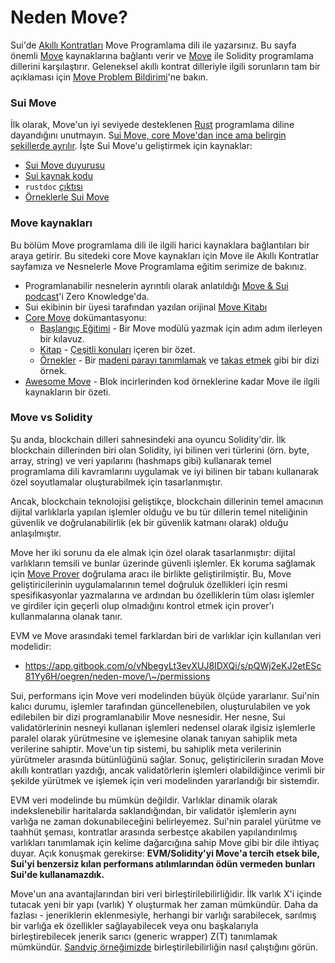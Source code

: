 # Neden Move?

Sui'de [Akıllı Kontratları](https://docs.sui.io/devnet/build/move) Move Programlama dili ile yazarsınız. Bu sayfa önemli [Move](https://golden.com/wiki/Move\_\(programming\_language\)-MNA4DZ6) kaynaklarına bağlantı verir ve [Move](https://github.com/move-language/move/tree/main/language/documentation) ile Solidity programlama dillerini karşılaştırır. Geleneksel akıllı kontrat dilleriyle ilgili sorunların tam bir açıklaması için [Move Problem Bildirimi](https://github.com/MystenLabs/awesome-move/blob/main/docs/problem\_statement.md)'ne bakın.

### Sui Move <a href="#sui-move" id="sui-move"></a>

İlk olarak, Move'un iyi seviyede desteklenen [Rust](https://www.rust-lang.org/) programlama diline dayandığını unutmayın. S[ui Move, core Move'dan ince ama belirgin şekillerde ayrılır](https://docs.sui.io/devnet/learn/sui-move-diffs). İşte Sui Move'u geliştirmek için kaynaklar:

* [Sui Move duyurusu](https://sui.io/resources-move/why-we-created-sui-move/)
* [Sui kaynak kodu](https://github.com/MystenLabs/sui)
* `rustdoc` [çıktısı](https://docs.sui.io/devnet/build/install#rustdoc)
* [Örneklerle Sui Move](https://examples.sui.io/)

### Move kaynakları <a href="#move-resources" id="move-resources"></a>

Bu bölüm Move programlama dili ile ilgili harici kaynaklara bağlantıları bir araya getirir. Bu sitedeki core Move kaynakları için Move ile Akıllı Kontratlar sayfamıza ve Nesnelerle Move Programlama eğitim serimize de bakınız.

* Programlanabilir nesnelerin ayrıntılı olarak anlatıldığı [Move & Sui podcast](https://zeroknowledge.fm/228-2/)'i Zero Knowledge'da.
* Sui ekibinin bir üyesi tarafından yazılan orijinal [Move Kitabı](https://move-book.com/index.html)
* [Core Move](https://github.com/move-language/move/tree/main/language/documentation) dokümantasyonu:
  * [Başlangıç Eğitimi](https://github.com/move-language/move/blob/main/language/documentation/tutorial/README.md) - Bir Move modülü yazmak için adım adım ilerleyen bir kılavuz.
  * [Kitap](https://github.com/move-language/move/blob/main/language/documentation/book/src/introduction.md) - [Çeşitli konuları](https://github.com/move-language/move/tree/main/language/documentation/book/src) içeren bir özet.
  * [Örnekler](https://github.com/move-language/move/tree/main/language/documentation/examples/experimental) - Bir [madeni parayı tanımlamak](https://github.com/move-language/move/tree/main/language/documentation/examples/experimental/basic-coin) ve [takas etmek](https://github.com/move-language/move/tree/main/language/documentation/examples/experimental/coin-swap) gibi bir dizi örnek.
* [Awesome Move](https://github.com/MystenLabs/awesome-move/blob/main/README.md) - Blok incirlerinden kod örneklerine kadar Move ile ilgili kaynakların bir özeti.

### Move vs Solidity <a href="#move-vs-solidity" id="move-vs-solidity"></a>

Şu anda, blockchain dilleri sahnesindeki ana oyuncu Solidity'dir. İlk blockchain dillerinden biri olan Solidity, iyi bilinen veri türlerini (örn. byte, array, string) ve veri yapılarını (hashmaps gibi) kullanarak temel programlama dili kavramlarını uygulamak ve iyi bilinen bir tabanı kullanarak özel soyutlamalar oluşturabilmek için tasarlanmıştır.

Ancak, blockchain teknolojisi geliştikçe, blockchain dillerinin temel amacının dijital varlıklarla yapılan işlemler olduğu ve bu tür dillerin temel niteliğinin güvenlik ve doğrulanabilirlik (ek bir güvenlik katmanı olarak) olduğu anlaşılmıştır.

Move her iki sorunu da ele almak için özel olarak tasarlanmıştır: dijital varlıkların temsili ve bunlar üzerinde güvenli işlemler. Ek koruma sağlamak için [Move Prover](https://arxiv.org/abs/2110.08362) doğrulama aracı ile birlikte geliştirilmiştir. Bu, Move geliştiricilerinin uygulamalarının temel doğruluk özellikleri için resmi spesifikasyonlar yazmalarına ve ardından bu özelliklerin tüm olası işlemler ve girdiler için geçerli olup olmadığını kontrol etmek için prover'ı kullanmalarına olanak tanır.

EVM ve Move arasındaki temel farklardan biri de varlıklar için kullanılan veri modelidir:

* https://app.gitbook.com/o/vNbegyLt3evXUJ8IDXQi/s/pQWj2eKJ2etESc81Yy6H/oegren/neden-move/\~/permissions

Sui, performans için Move veri modelinden büyük ölçüde yararlanır. Sui'nin kalıcı durumu, işlemler tarafından güncellenebilen, oluşturulabilen ve yok edilebilen bir dizi programlanabilir Move nesnesidir. Her nesne, Sui validatörlerinin nesneyi kullanan işlemleri nedensel olarak ilgisiz işlemlerle paralel olarak yürütmesine ve işlemesine olanak tanıyan sahiplik meta verilerine sahiptir. Move'un tip sistemi, bu sahiplik meta verilerinin yürütmeler arasında bütünlüğünü sağlar. Sonuç, geliştiricilerin sıradan Move akıllı kontratları yazdığı, ancak validatörlerin işlemleri olabildiğince verimli bir şekilde yürütmek ve işlemek için veri modelinden yararlandığı bir sistemdir.

EVM veri modelinde bu mümkün değildir. Varlıklar dinamik olarak indekslenebilir haritalarda saklandığından, bir validatör işlemlerin aynı varlığa ne zaman dokunabileceğini belirleyemez. Sui'nin paralel yürütme ve taahhüt şeması, kontratlar arasında serbestçe akabilen yapılandırılmış varlıkları tanımlamak için kelime dağarcığına sahip Move gibi bir dile ihtiyaç duyar. Açık konuşmak gerekirse: **EVM/Solidity'yi Move'a tercih etsek bile, Sui'yi benzersiz kılan performans atılımlarından ödün vermeden bunları Sui'de kullanamazdık.**

Move'un ana avantajlarından biri veri birleştirilebilirliğidir. İlk varlık X'i içinde tutacak yeni bir yapı (varlık) Y oluşturmak her zaman mümkündür. Daha da fazlası - jeneriklerin eklenmesiyle, herhangi bir varlığı sarabilecek, sarılmış bir varlığa ek özellikler sağlayabilecek veya onu başkalarıyla birleştirebilecek jenerik sarıcı (generic wrapper) Z(T) tanımlamak mümkündür. [Sandviç örneğimizde](https://github.com/MystenLabs/sui/tree/main/sui\_programmability/examples/basics/sources/sandwich.move) birleştirilebilirliğin nasıl çalıştığını görün.
